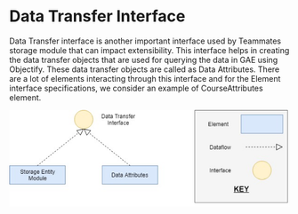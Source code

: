 # Data Transfer Interface



Data Transfer interface is another important interface used by Teammates storage module that can impact extensibility. This interface helps in creating the data transfer objects that are used for querying the data in GAE using Objectify. These data transfer objects are called as Data Attributes. There are a lot of elements interacting through this interface and for the Element interface specifications, we consider an example of CourseAttributes element.

![FIGURE 8.0: Data Transfer Interface](../../.gitbook/assets/image%20%281%29.png)

